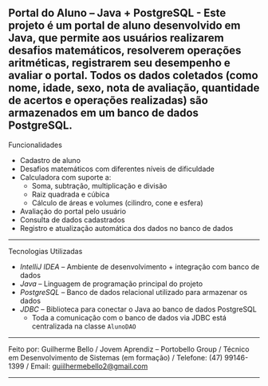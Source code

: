 Portal do Aluno – Java + PostgreSQL -
Este projeto é um portal de aluno desenvolvido em Java, que permite aos usuários realizarem desafios matemáticos, resolverem operações aritméticas, registrarem seu desempenho e avaliar o portal.
Todos os dados coletados (como nome, idade, sexo, nota de avaliação, quantidade de acertos e operações realizadas) são armazenados em um banco de dados PostgreSQL.
---
Funcionalidades
- Cadastro de aluno  
- Desafios matemáticos com diferentes níveis de dificuldade  
- Calculadora com suporte a:
  - Soma, subtração, multiplicação e divisão  
  - Raiz quadrada e cúbica  
  - Cálculo de áreas e volumes (cilindro, cone e esfera)  
- Avaliação do portal pelo usuário  
- Consulta de dados cadastrados  
- Registro e atualização automática dos dados no banco de dados  
---
Tecnologias Utilizadas
- *IntelliJ IDEA* – Ambiente de desenvolvimento + integração com banco de dados  
- *Java* – Linguagem de programação principal do projeto  
- *PostgreSQL* – Banco de dados relacional utilizado para armazenar os dados  
- *JDBC* – Biblioteca para conectar o Java ao banco de dados PostgreSQL  
  - Toda a comunicação com o banco de dados via JDBC está centralizada na classe `AlunoDAO`
---

Feito por: Guilherme Bello
/ Jovem Aprendiz – Portobello Group
/ Técnico em Desenvolvimento de Sistemas (em formação)
/ Telefone: (47) 99146-1399
/ Email: guiilhermebello2@gmail.com

---
